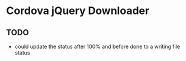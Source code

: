 # Cordova jQuery Downloader


## TODO
- could update the status after 100% and before done to a writing file status